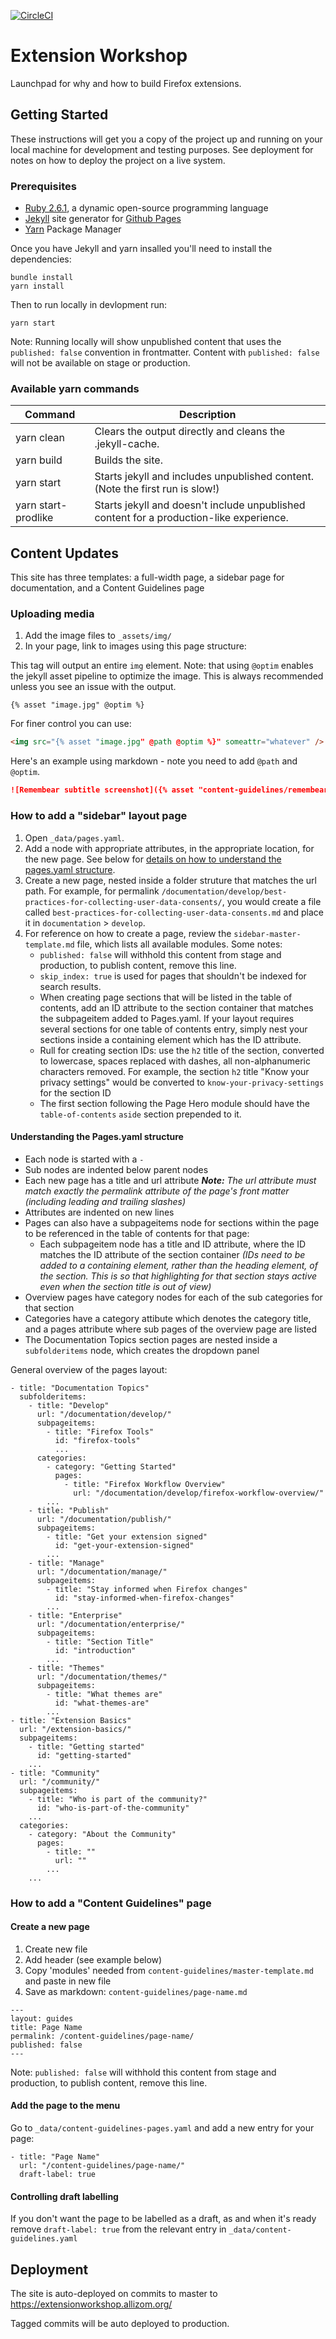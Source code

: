 [![CircleCI](https://circleci.com/gh/mozilla/extension-workshop/tree/master.svg?style=svg)](https://circleci.com/gh/mozilla/extension-workshop/tree/master)

# Extension Workshop

Launchpad for why and how to build Firefox extensions.

## Getting Started

These instructions will get you a copy of the project up and running on your local machine for development and testing purposes. See deployment for notes on how to deploy the project on a live system.

### Prerequisites

- [Ruby 2.6.1](https://www.ruby-lang.org/en/downloads/), a dynamic open-source programming language
- [Jekyll](https://jekyllrb.com) site generator for [Github Pages](https://pages.github.com)
- [Yarn](https://yarnpkg.com/en/) Package Manager

Once you have Jekyll and yarn insalled you'll need to install the dependencies:

```
bundle install
yarn install
```

Then to run locally in devlopment run:

```
yarn start
```

Note: Running locally will show unpublished content that uses the `published: false` convention in frontmatter. Content with `published: false` will not be available on stage or production.

### Available yarn commands

| Command             | Description                                                                             |
| ------------------- | --------------------------------------------------------------------------------------- |
| yarn clean          | Clears the output directly and cleans the .jekyll-cache.                                |
| yarn build          | Builds the site.                                                                        |
| yarn start          | Starts jekyll and includes unpublished content. (Note the first run is slow!)           |
| yarn start-prodlike | Starts jekyll and doesn't include unpublished content for a production-like experience. |

## Content Updates

This site has three templates: a full-width page, a sidebar page for documentation, and a Content Guidelines page

### Uploading media

1. Add the image files to `_assets/img/`
2. In your page, link to images using this page structure:

This tag will output an entire `img` element. Note: that using `@optim` enables the jekyll asset pipeline to optimize the image. This is always recommended unless you see an issue with the output.

```
{% asset "image.jpg" @optim %}
```

For finer control you can use:

```html
<img src="{% asset "image.jpg" @path @optim %}" someattr="whatever" />
```

Here's an example using markdown - note you need to add `@path` and `@optim`.

```markdown
![Remembear subtitle screenshot]({% asset "content-guidelines/remembear-subtitle.png" @path @optim %} "Remembear subtitle text")
```

### How to add a "sidebar" layout page

1. Open `_data/pages.yaml`.
2. Add a node with appropriate attributes, in the appropriate location, for the new page. See below for [details on how to understand the pages.yaml structure](#understanding-the-pagesyaml-structure).
3. Create a new page, nested inside a folder struture that matches the url path. For example, for permalink `/documentation/develop/best-practices-for-collecting-user-data-consents/`, you would create a file called `best-practices-for-collecting-user-data-consents.md` and place it in `documentation` > `develop`.
4. For reference on how to create a page, review the `sidebar-master-template.md` file, which lists all available modules. Some notes:
   - `published: false` will withhold this content from stage and production, to publish content, remove this line.
   - `skip_index: true` is used for pages that shouldn't be indexed for search results.
   - When creating page sections that will be listed in the table of contents, add an ID attribute to the section container that matches the subpageitem added to Pages.yaml. If your layout requires several sections for one table of contents entry, simply nest your sections inside a containing element which has the ID attribute.
   - Rull for creating section IDs: use the `h2` title of the section, converted to lowercase, spaces replaced with dashes, all non-alphanumeric characters removed. For example, the section `h2` title "Know your privacy settings" would be converted to `know-your-privacy-settings` for the section ID
   - The first section following the Page Hero module should have the `table-of-contents` `aside` section prepended to it.

<h4 id="understanding-the-pagesyaml-structure">Understanding the Pages.yaml structure</h4>

- Each node is started with a `-`
- Sub nodes are indented below parent nodes
- Each new page has a title and url attribute _**Note:** The url attribute must match exactly the permalink attribute of the page's front matter (including leading and trailing slashes)_
- Attributes are indented on new lines
- Pages can also have a subpageitems node for sections within the page to be referenced in the table of contents for that page:
  - Each subpageitem node has a title and ID attribute, where the ID matches the ID attribute of the section container _(IDs need to be added to a containing element, rather than the heading element, of the section. This is so that highlighting for that section stays active even when the section title is out of view)_
- Overview pages have category nodes for each of the sub categories for that section
- Categories have a category attibute which denotes the category title, and a pages attribute where sub pages of the overview page are listed
- The Documentation Topics section pages are nested inside a `subfolderitems` node, which creates the dropdown panel

General overview of the pages layout:

```
- title: "Documentation Topics"
  subfolderitems:
    - title: "Develop"
      url: "/documentation/develop/"
      subpageitems:
        - title: "Firefox Tools"
          id: "firefox-tools"
          ...
      categories:
        - category: "Getting Started"
          pages:
            - title: "Firefox Workflow Overview"
              url: "/documentation/develop/firefox-workflow-overview/"
        ...
    - title: "Publish"
      url: "/documentation/publish/"
      subpageitems:
        - title: "Get your extension signed"
          id: "get-your-extension-signed"
        ...
    - title: "Manage"
      url: "/documentation/manage/"
      subpageitems:
        - title: "Stay informed when Firefox changes"
          id: "stay-informed-when-firefox-changes"
        ...
    - title: "Enterprise"
      url: "/documentation/enterprise/"
      subpageitems:
        - title: "Section Title"
          id: "introduction"
        ...
    - title: "Themes"
      url: "/documentation/themes/"
      subpageitems:
        - title: "What themes are"
          id: "what-themes-are"
        ...
- title: "Extension Basics"
  url: "/extension-basics/"
  subpageitems:
    - title: "Getting started"
      id: "getting-started"
    ...
- title: "Community"
  url: "/community/"
  subpageitems:
    - title: "Who is part of the community?"
      id: "who-is-part-of-the-community"
    ...
  categories:
    - category: "About the Community"
      pages:
        - title: ""
          url: ""
        ...
    ...
```

### How to add a "Content Guidelines" page

#### Create a new page

1. Create new file
2. Add header (see example below)
3. Copy 'modules' needed from `content-guidelines/master-template.md` and paste in new file
4. Save as markdown: `content-guidelines/page-name.md`

```
---
layout: guides
title: Page Name
permalink: /content-guidelines/page-name/
published: false
---
```

Note: `published: false` will withhold this content from stage and production, to publish content, remove this line.

#### Add the page to the menu

Go to `_data/content-guidelines-pages.yaml` and add a new entry for your page:

```
- title: "Page Name"
  url: "/content-guidelines/page-name/"
  draft-label: true
```

#### Controlling draft labelling

If you don't want the page to be labelled as a draft, as and when it's ready remove `draft-label: true` from the relevant entry in `_data/content-guidelines.yaml`

## Deployment

The site is auto-deployed on commits to master to https://extensionworkshop.allizom.org/

Tagged commits will be auto deployed to production.
